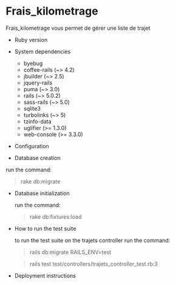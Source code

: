 # Frais_kilometrage

Frais_kilometrage vous permet de gérer une liste de trajet

* Ruby version

* System dependencies

  - byebug
  - coffee-rails (~> 4.2)
  - jbuilder (~> 2.5)
  - jquery-rails
  - puma (~> 3.0)
  - rails (~> 5.0.2)
  - sass-rails (~> 5.0)
  - sqlite3
  - turbolinks (~> 5)
  - tzinfo-data
  - uglifier (>= 1.3.0)
  - web-console (>= 3.3.0)
  
* Configuration

* Database creation

 run the command:
  > rake db:migrate

* Database initialization

  run the command:
   > rake db:fixtures:load

* How to run the test suite

  to run the test suite on the trajets controller run the command:
    >  rails db:migrate RAILS_ENV=test 
    
    >  rails test test/controllers/trajets_controller_test.rb:3
    
* Deployment instructions
  

